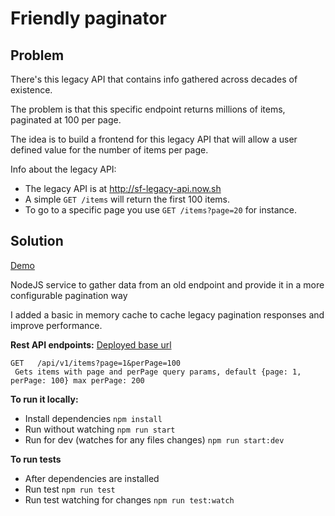 # Friendly paginator
## Problem

There's this legacy API that contains info gathered across decades of existence.

The problem is that this specific endpoint returns millions of items, paginated at 100 per page.

The idea is to build a frontend for this legacy API that will allow a user defined value for the number of items per page.

Info about the legacy API:

- The legacy API is at http://sf-legacy-api.now.sh
- A simple `GET /items` will return the first 100 items.
- To go to a specific page you use `GET /items?page=20` for instance.

## Solution

[Demo](https://friendly-paginator-service.herokuapp.com/api/v1/items?page=1&perPage=40)

NodeJS service to gather data from an old endpoint and provide it in a more configurable pagination way

I added a basic in memory cache to cache legacy pagination responses and improve performance.

 **Rest API endpoints:**
 [Deployed base url](https://friendly-paginator-service.herokuapp.com)

 ```
 GET   /api/v1/items?page=1&perPage=100
  Gets items with page and perPage query params, default {page: 1, perPage: 100} max perPage: 200
 ```

**To run it locally:**
  - Install dependencies `npm install`
  - Run without watching `npm run start`
  - Run for dev (watches for any files changes) `npm run start:dev`

**To run tests**
  - After dependencies are installed
  - Run test `npm run test`
  - Run test watching for changes `npm run test:watch`
